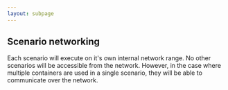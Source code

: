 ```yaml
---
layout: subpage
---
```


## Scenario networking

Each scenario will execute on it's own internal network range. No other scenarios will be accessible from the network. However, in the case where multiple containers are used in a single scenario, they will be able to communicate over the network.

